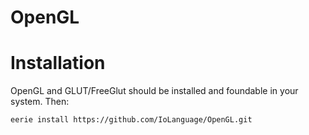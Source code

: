 # OpenGL 

# Installation
OpenGL and GLUT/FreeGlut should be installed and foundable in your system. Then:
```
eerie install https://github.com/IoLanguage/OpenGL.git
```
